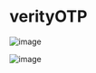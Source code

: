 # verityOTP



![image](https://user-images.githubusercontent.com/79656505/170865435-401cd945-7e20-4ada-9b46-141a25916e4d.png)

![image](https://user-images.githubusercontent.com/79656505/170865460-120f75bd-de26-455d-a547-f9b9ab62cd36.png)
